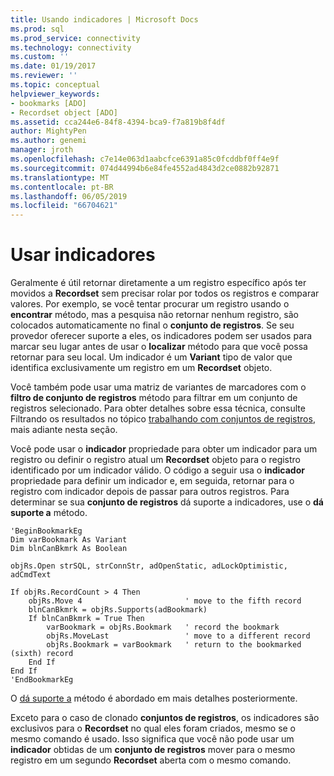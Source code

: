 ```yaml
---
title: Usando indicadores | Microsoft Docs
ms.prod: sql
ms.prod_service: connectivity
ms.technology: connectivity
ms.custom: ''
ms.date: 01/19/2017
ms.reviewer: ''
ms.topic: conceptual
helpviewer_keywords:
- bookmarks [ADO]
- Recordset object [ADO]
ms.assetid: cca244e6-84f8-4394-bca9-f7a819b8f4df
author: MightyPen
ms.author: genemi
manager: jroth
ms.openlocfilehash: c7e14e063d1aabcfce6391a85c0fcddbf0ff4e9f
ms.sourcegitcommit: 074d44994b6e84fe4552ad4843d2ce0882b92871
ms.translationtype: MT
ms.contentlocale: pt-BR
ms.lasthandoff: 06/05/2019
ms.locfileid: "66704621"
---
```

# <a name="using-bookmarks"></a>Usar indicadores
Geralmente é útil retornar diretamente a um registro específico após ter movidos a **Recordset** sem precisar rolar por todos os registros e comparar valores. Por exemplo, se você tentar procurar um registro usando o **encontrar** método, mas a pesquisa não retornar nenhum registro, são colocados automaticamente no final o **conjunto de registros**. Se seu provedor oferecer suporte a eles, os indicadores podem ser usados para marcar seu lugar antes de usar o **localizar** método para que você possa retornar para seu local. Um indicador é um **Variant** tipo de valor que identifica exclusivamente um registro em um **Recordset** objeto.  
  
 Você também pode usar uma matriz de variantes de marcadores com o **filtro de conjunto de registros** método para filtrar em um conjunto de registros selecionado. Para obter detalhes sobre essa técnica, consulte Filtrando os resultados no tópico [trabalhando com conjuntos de registros](../../../ado/guide/data/working-with-recordsets.md), mais adiante nesta seção.  
  
 Você pode usar o **indicador** propriedade para obter um indicador para um registro ou definir o registro atual um **Recordset** objeto para o registro identificado por um indicador válido. O código a seguir usa o **indicador** propriedade para definir um indicador e, em seguida, retornar para o registro com indicador depois de passar para outros registros. Para determinar se sua **conjunto de registros** dá suporte a indicadores, use o **dá suporte a** método.  
  
```  
'BeginBookmarkEg  
Dim varBookmark As Variant  
Dim blnCanBkmrk As Boolean  
  
objRs.Open strSQL, strConnStr, adOpenStatic, adLockOptimistic, adCmdText  
  
If objRs.RecordCount > 4 Then  
    objRs.Move 4                       ' move to the fifth record  
    blnCanBkmrk = objRs.Supports(adBookmark)  
    If blnCanBkmrk = True Then  
        varBookmark = objRs.Bookmark   ' record the bookmark  
        objRs.MoveLast                 ' move to a different record  
        objRs.Bookmark = varBookmark   ' return to the bookmarked (sixth) record  
    End If  
End If  
'EndBookmarkEg  
```  
  
 O [dá suporte a](../../../ado/reference/ado-api/supports-method.md) método é abordado em mais detalhes posteriormente.  
  
 Exceto para o caso de clonado **conjuntos de registros**, os indicadores são exclusivos para o **Recordset** no qual eles foram criados, mesmo se o mesmo comando é usado. Isso significa que você não pode usar um **indicador** obtidas de um **conjunto de registros** mover para o mesmo registro em um segundo **Recordset** aberta com o mesmo comando.
